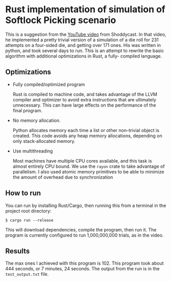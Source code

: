 # Rust implementation of simulation of Softlock Picking scenario

This is a suggestion from the [YouTube video](https://youtu.be/M8C8dHQE2Ro?si=8uoZzFPP9SXqBFtl) from Shoddycast.
In that video, he implemented a pretty trivial version of a simulation of a die roll for 231 attempts
on a four-sided die, and getting over 171 ones. His was written in python, and took several days to run.
This is an attempt to rewrite the basic algorithm with additional optimizations in Rust, a fully-
compiled language.

## Optimizations

- Fully compiled/optimized program

  Rust is compiled to machine code, and takes advantage of the LLVM compiler
  and optimizer to avoid extra instructions that are ultimately unnecessary.
  This can have large effects on the performance of the final program.

- No memory allocation.

  Python allocates memory each time a list or other non-trivial object is
  created. This code avoids any heap memory allocations, depending on only stack-allocated
  memory.

- Use multithreading

  Most machines have multiple CPU cores available, and this task is almost entirely CPU
  bound. We use the `rayon` crate to take advantage of parallelism. I also used
  atomic memory primitives to be able to minimize the amount of overhead due
  to synchronization

## How to run

You can run by installing Rust/Cargo, then running this from a terminal in
the project root directory:

```shell
$ cargo run --release
```

This will download dependencies, compile the program, then run it. The program
is currently configured to run 1,000,000,000 trials, as in the video.

## Results

The max ones I achieved with this program is 102. This program took about 444 seconds,
or 7 minutes, 24 seconds. The output from the run is in the `test_output.txt` file.